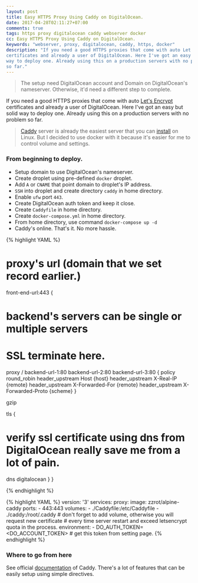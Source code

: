 ```yaml
---
layout: post
title: Easy HTTPS Proxy Using Caddy on DigitalOcean.
date: 2017-04-28T02:11:27+07:00
comments: true
tags: https proxy digitalocean caddy webserver docker
cc: Easy HTTPS Proxy Using Caddy on DigitalOcean.
keywords: "webserver, proxy, digitalocean, caddy, https, docker"
description: "If you need a good HTTPS proxies that come with auto Let's Encrypt
certificates and already a user of DigitalOcean. Here I've got an easy but solid
way to deploy one. Already using this on a production servers with no problem
so far."
---
```


> The setup need DigitalOcean account and Domain on DigitalOcean's nameserver.
Otherwise, it'd need a different step to complete.

If you need a good HTTPS proxies that come with auto [Let's Encrypt](https://letsencrypt.org/)
certificates and already a user of DigitalOcean. Here I've got an easy but solid
way to deploy one. Already using this on a production servers with no problem
so far.

> [Caddy](https://caddyserver.com/) server is already the easiest server that
you can [install](https://caddyserver.com/tutorial) on Linux. But I decided to
use docker with it because it's easier for me to control volume and settings.

### From beginning to deploy.

- Setup domain to use DigitalOcean's nameserver.
- Create droplet using pre-defined `docker` droplet.
- Add `A` or `CNAME` that point domain to droplet's IP address.
- `SSH` into droplet and create directory `caddy` in home directory.
- Enable `ufw` port `443`.
- Create DigitalOcean auth token and keep it close.
- Create `Caddyfile` in home directory.
- Create `docker-compose.yml` in home directory.
- From home directory, use command `docker-compose up -d`
- Caddy's online. That's it. No more hassle.

{% highlight YAML %}
  # proxy's url (domain that we set record earlier.)
front-end-url:443 {
  # backend's servers can be single or multiple servers
  # SSL terminate here.
  proxy / backend-url-1:80 backend-url-2:80 backend-url-3:80 {
    policy round_robin
    header_upstream Host {host}
    header_upstream X-Real-IP {remote}
    header_upstream X-Forwarded-For {remote}
    header_upstream X-Forwarded-Proto {scheme}
  }

  gzip

  tls {
   # verify ssl certificate using dns from DigitalOcean really save me from a lot of pain.
   dns digitalocean
  }
}

{% endhighlight %}

{% highlight YAML %}
version: '3'
services:
  proxy:
    image: zzrot/alpine-caddy
    ports:
      -   443:443
    volumes:
      -   ./Caddyfile:/etc/Caddyfile
      -   ./caddy:/root/.caddy
      # don't forget to add volume, otherwise you will request new certificate
      # every time server restart and exceed letsencrypt quota in the process.
    environment:
      - DO_AUTH_TOKEN=<DO_ACCOUNT_TOKEN>
      # get this token from setting page.
{% endhighlight %}

### Where to go from here
See official [documentation](https://caddyserver.com/docs) of Caddy. There's a
lot of features that can be easily setup using simple directives.
